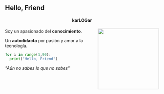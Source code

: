 **Hello, Friend**
---
<div align="center">
<h4>karLOGar</h4> 
</div>

<img align="right" width="200" src="https://i.pinimg.com/564x/8a/36/3a/8a363aa421781408edfd2c8cbcdf231f.jpg" />

Soy un apasionado del **conocimiento**.

Un **autodidacta** por pasión y amor a la tecnología.

```python
for i in range(1,90):
  print("Hello, Friend")
```
 _"Aún no sabes lo que no sabes"_

